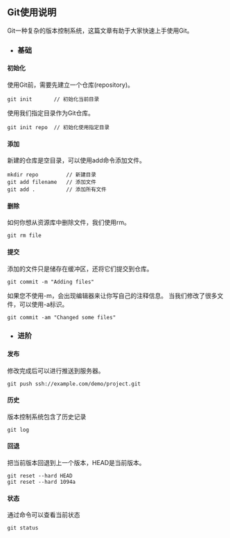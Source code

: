 ## Git使用说明 

Git一种复杂的版本控制系统，这篇文章有助于大家快速上手使用Git。  

* ### 基础

#### 初始化

使用Git前，需要先建立一个仓库(repository)。
```
git init       // 初始化当前目录
```
使用我们指定目录作为Git仓库。
```
git init repo  // 初始化使用指定目录
```
#### 添加
新建的仓库是空目录，可以使用add命令添加文件。
```
mkdir repo         // 新建目录
git add filename   // 添加文件
git add .          // 添加所有文件
```
#### 删除
如何你想从资源库中删除文件，我们使用rm。
```
git rm file
```
#### 提交

添加的文件只是储存在缓冲区，还将它们提交到仓库。
```
git commit -m "Adding files"
```
如果您不使用-m，会出现编辑器来让你写自己的注释信息。
当我们修改了很多文件，可以使用-a标识。
```
git commit -am "Changed some files"
```


* ### 进阶

####  发布
修改完成后可以进行推送到服务器。

```
git push ssh://example.com/demo/project.git
```

#### 历史
版本控制系统包含了历史记录
```
git log
```

#### 回退
把当前版本回退到上一个版本，HEAD是当前版本。
```
git reset --hard HEAD
git reset --hard 1094a
```

#### 状态
通过命令可以查看当前状态
```
git status
```
